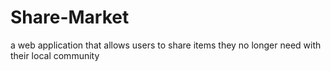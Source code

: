 # Share-Market
a web application that allows users to share items they no longer need with their local community

